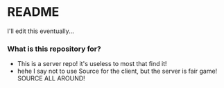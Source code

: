 # README #

I'll edit this eventually...

### What is this repository for? ###

* This is a server repo! it's useless to most that find it!
* hehe I say not to use Source for the client, but the server is fair game! SOURCE ALL AROUND!